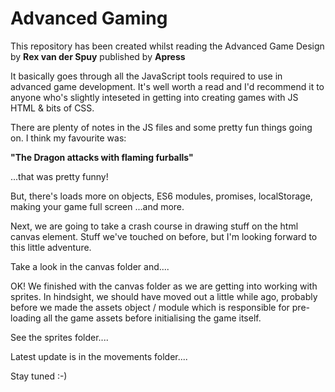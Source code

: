 # Advanced Gaming

This repository has been created
whilst reading the Advanced Game Design by
**Rex van der Spuy**
published by **Apress**

It basically goes through all the
JavaScript tools required to use
in advanced game development. It's
well worth a read and I'd recommend
it to anyone who's slightly
inteseted in getting into creating
games with JS HTML & bits of CSS.

There are plenty of notes in the
JS files and some pretty fun things
going on. I think my favourite was:

**"The Dragon attacks with flaming furballs"**

...that was pretty funny!

But, there's loads more on objects,
ES6 modules, promises, localStorage,
making your game full screen
...and more.

Next, we are going to take a crash course in drawing stuff on the
html canvas element. Stuff we've touched on before, but I'm looking
forward to this little adventure.

Take a look in the canvas folder and....

OK! We finished with the canvas folder as we are getting into working with sprites. In hindsight, we should have moved out a little while ago, probably before we made the assets object / module which is responsible for pre-loading all the game assets before initialising the game itself.


See the sprites folder....

Latest update is in the movements folder....


Stay tuned :-)
